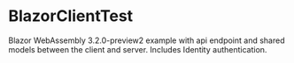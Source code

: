 # BlazorClientTest
Blazor WebAssembly 3.2.0-preview2 example with api endpoint and shared models between the client and server. Includes Identity authentication.
